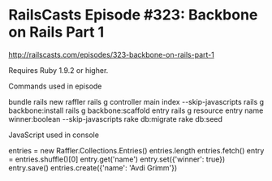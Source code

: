 # RailsCasts Episode #323: Backbone on Rails Part 1

http://railscasts.com/episodes/323-backbone-on-rails-part-1

Requires Ruby 1.9.2 or higher.

Commands used in episode

  bundle
  rails new raffler
  rails g controller main index --skip-javascripts
  rails g backbone:install
  rails g backbone:scaffold entry
  rails g resource entry name winner:boolean --skip-javascripts
  rake db:migrate
  rake db:seed

JavaScript used in console

  entries = new Raffler.Collections.Entries()
  entries.length
  entries.fetch()
  entry = entries.shuffle()[0]
  entry.get('name')
  entry.set({'winner': true})
  entry.save()
  entries.create({'name': 'Avdi Grimm'})
